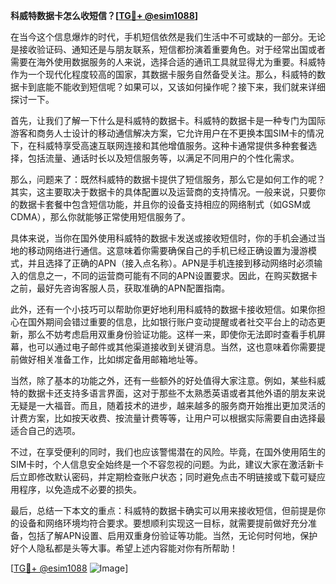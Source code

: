 **科威特数据卡怎么收短信？[[TG💪+ @esim1088](https://t.me/s/esim1088)]**

在当今这个信息爆炸的时代，手机短信依然是我们生活中不可或缺的一部分。无论是接收验证码、通知还是与朋友联系，短信都扮演着重要角色。对于经常出国或者需要在海外使用数据服务的人来说，选择合适的通讯工具就显得尤为重要。科威特作为一个现代化程度较高的国家，其数据卡服务自然备受关注。那么，科威特的数据卡到底能不能收到短信呢？如果可以，又该如何操作呢？接下来，我们就来详细探讨一下。

首先，让我们了解一下什么是科威特的数据卡。科威特的数据卡是一种专门为国际游客和商务人士设计的移动通信解决方案，它允许用户在不更换本国SIM卡的情况下，在科威特享受高速互联网连接和其他增值服务。这种卡通常提供多种套餐选择，包括流量、通话时长以及短信服务等，以满足不同用户的个性化需求。

那么，问题来了：既然科威特的数据卡提供了短信服务，那么它是如何工作的呢？其实，这主要取决于数据卡的具体配置以及运营商的支持情况。一般来说，只要你的数据卡套餐中包含短信功能，并且你的设备支持相应的网络制式（如GSM或CDMA），那么你就能够正常使用短信服务了。

具体来说，当你在国外使用科威特的数据卡发送或接收短信时，你的手机会通过当地的移动网络进行通信。这意味着你需要确保自己的手机已经正确设置为漫游模式，并且选择了正确的APN（接入点名称）。APN是手机连接到移动网络时必须输入的信息之一，不同的运营商可能有不同的APN设置要求。因此，在购买数据卡之前，最好先咨询客服人员，获取准确的APN配置指南。

此外，还有一个小技巧可以帮助你更好地利用科威特的数据卡接收短信。如果你担心在国外期间会错过重要的信息，比如银行账户变动提醒或者社交平台上的动态更新，那么不妨考虑启用双重身份验证功能。这样一来，即使你无法即时查看手机屏幕，也可以通过电子邮件或其他渠道接收到关键消息。当然，这也意味着你需要提前做好相关准备工作，比如绑定备用邮箱地址等。

当然，除了基本的功能之外，还有一些额外的好处值得大家注意。例如，某些科威特的数据卡还支持多语言界面，这对于那些不太熟悉英语或者其他外语的朋友来说无疑是一大福音。而且，随着技术的进步，越来越多的服务商开始推出更加灵活的计费方案，比如按天收费、按流量计费等等，让用户可以根据实际需要自由选择最适合自己的选项。

不过，在享受便利的同时，我们也应该警惕潜在的风险。毕竟，在国外使用陌生的SIM卡时，个人信息安全始终是一个不容忽视的问题。为此，建议大家在激活新卡后立即修改默认密码，并定期检查账户状态；同时避免点击不明链接或下载可疑应用程序，以免造成不必要的损失。

最后，总结一下本文的重点：科威特的数据卡确实可以用来接收短信，但前提是你的设备和网络环境均符合要求。要想顺利实现这一目标，就需要提前做好充分准备，包括了解APN设置、启用双重身份验证等功能。当然，无论何时何地，保护好个人隐私都是头等大事。希望上述内容能对你有所帮助！

[[TG💪+ @esim1088](https://t.me/s/esim1088) ![Image](https://i.postimg.cc/4NQfJmqS/Snipaste-2025-05-13-00-14-12.png)]